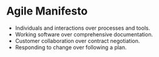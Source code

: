 # Agile Manifesto

- Individuals and interactions over processes and tools.
- Working software over comprehensive documentation.
- Customer collaboration over contract negotiation.
- Responding to change over following a plan.